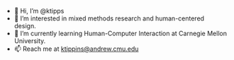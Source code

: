 - 👋 Hi, I’m @ktipps
- 👀 I’m interested in mixed methods research and human-centered design.
- 🌱 I’m currently learning Human-Computer Interaction at Carnegie Mellon University.
- 📫 Reach me at ktippins@andrew.cmu.edu
